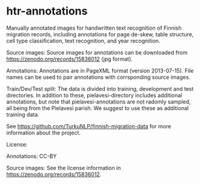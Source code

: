 # htr-annotations

Manually annotated images for handwritten text recognition of Finnish migration records, including annotations for page de-skew, table structure, cell type classification, text recognition, and year recognition. 

Source images: Source images for annotations can be downloaded from https://zenodo.org/records/15836012 (jpg format).

Annotations: Annotations are in PageXML format (version 2013-07-15). File names can be used to pair annotations with corrsponding source images.

Train/Dev/Test split: The data is divided into training, development and test directories. In addition to these, pielavesi-directory includes additional annotations, but note that pielavesi-annotations are not radomly sampled, all being from the Pielavesi parish. We suggest to use these as additional training data.

See https://github.com/TurkuNLP/finnish-migration-data for more information about the project.

License:

Annotations: CC-BY

Source images: See the license information in https://zenodo.org/records/15836012.

